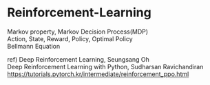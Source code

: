 # Reinforcement-Learning


Markov property, Markov Decision Process(MDP)  
Action, State, Reward, Policy, Optimal Policy  
Bellmann Equation


ref) Deep Reinforcement Learning, Seungsang Oh  
Deep Reinforcement Learning with Python, Sudharsan Ravichandiran  
https://tutorials.pytorch.kr/intermediate/reinforcement_ppo.html

